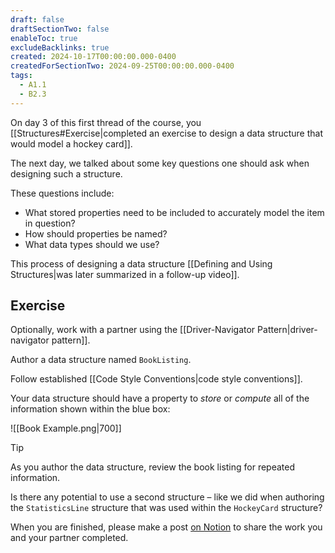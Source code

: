 ```yaml
---
draft: false
draftSectionTwo: false
enableToc: true
excludeBacklinks: true
created: 2024-10-17T00:00:00.000-0400
createdForSectionTwo: 2024-09-25T00:00:00.000-0400
tags:
  - A1.1
  - B2.3
---
```

On day 3 of this first thread of the course, you [[Structures#Exercise|completed an exercise to design a data structure that would model a hockey card]].  

The next day, we talked about some key questions one should ask when designing such a structure.

These questions include:

- What stored properties need to be included to accurately model the item in question?
- How should properties be named?
- What data types should we use?

This process of designing a data structure [[Defining and Using Structures|was later summarized in a follow-up video]].

## Exercise

Optionally, work with a partner using the [[Driver-Navigator Pattern|driver-navigator pattern]].

Author a data structure named `BookListing`.

Follow established [[Code Style Conventions|code style conventions]].

Your data structure should have a property to *store* or *compute* all of the information shown within the blue box:

![[Book Example.png|700]]

> [!TIP]
> 
> As you author the data structure, review the book listing for repeated information.
> 
> Is there any potential to use a second structure – like we did when authoring the `StatisticsLine` structure that was used within the `HockeyCard` structure?

When you are finished, please make a post [on Notion](https://notion.so) to share the work you and your partner completed.
